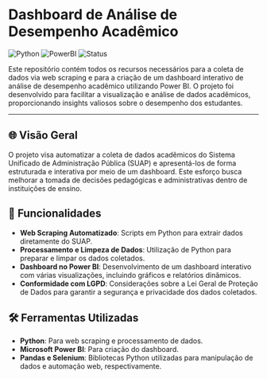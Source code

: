 # Dashboard de Análise de Desempenho Acadêmico

![Python](https://img.shields.io/badge/python-v3.8-blue.svg)
![PowerBI](https://img.shields.io/badge/PowerBI-Dashboard-yellow)
![Status](https://img.shields.io/badge/status-active-green.svg)

Este repositório contém todos os recursos necessários para a coleta de dados via web scraping e para a criação de um dashboard interativo de análise de desempenho acadêmico utilizando Power BI. O projeto foi desenvolvido para facilitar a visualização e análise de dados acadêmicos, proporcionando insights valiosos sobre o desempenho dos estudantes.

---

## 🌐 Visão Geral

O projeto visa automatizar a coleta de dados acadêmicos do Sistema Unificado de Administração Pública (SUAP) e apresentá-los de forma estruturada e interativa por meio de um dashboard. Este esforço busca melhorar a tomada de decisões pedagógicas e administrativas dentro de instituições de ensino.

## 🎯 Funcionalidades

- **Web Scraping Automatizado**: Scripts em Python para extrair dados diretamente do SUAP.
- **Processamento e Limpeza de Dados**: Utilização de Python para preparar e limpar os dados coletados.
- **Dashboard no Power BI**: Desenvolvimento de um dashboard interativo com várias visualizações, incluindo gráficos e relatórios dinâmicos.
- **Conformidade com LGPD**: Considerações sobre a Lei Geral de Proteção de Dados para garantir a segurança e privacidade dos dados coletados.

## 🛠 Ferramentas Utilizadas

- **Python**: Para web scraping e processamento de dados.
- **Microsoft Power BI**: Para criação do dashboard.
- **Pandas e Selenium**: Bibliotecas Python utilizadas para manipulação de dados e automação web, respectivamente.


